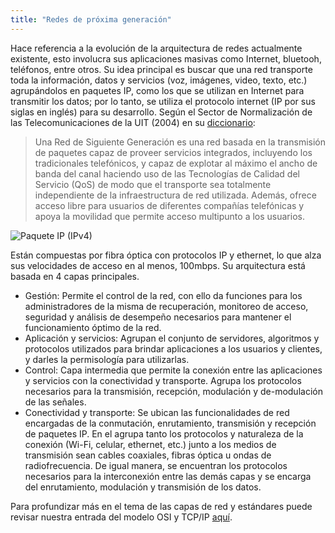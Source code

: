 ```yaml
---
title: "Redes de próxima generación"
---
```


Hace referencia a la evolución de la arquitectura de redes actualmente existente, esto involucra sus aplicaciones masivas como Internet, bluetooh, teléfonos, entre otros. Su idea principal es buscar que una red transporte toda la información, datos y servicios (voz, imágenes, video, texto, etc.) agrupándolos en paquetes IP, como los que se utilizan en Internet para transmitir los datos; por lo tanto, se utiliza el protocolo internet (IP por sus siglas en inglés) para su desarrollo.
Según el Sector de Normalización de las Telecomunicaciones de la UIT (2004) en su [diccionario](https://www.itu.int/en/ITU-T/gsi/ngn/Pages/definition.aspx):

>  Una Red de Siguiente Generación es una red basada en la transmisión de paquetes capaz de proveer servicios integrados, incluyendo los tradicionales telefónicos, y capaz de explotar al máximo el ancho de banda del canal haciendo uso de las Tecnologías de Calidad del Servicio (QoS) de modo que el transporte sea totalmente independiente de la infraestructura de red utilizada. Además, ofrece acceso libre para usuarios de diferentes compañías telefónicas y apoya la movilidad que permite acceso multipunto a los usuarios.

![Paquete IP (IPv4)](https://carlospl.files.wordpress.com/2008/01/cabecera_ip.png)

Están compuestas por fibra óptica con protocolos IP y ethernet, lo que alza sus velocidades de acceso en al menos, 100mbps. Su arquitectura está basada en 4 capas principales.

 - Gestión: Permite el control de la red, con ello da funciones para los administradores de la misma de recuperación, monitoreo de acceso, seguridad y análisis de desempeño necesarios para mantener el funcionamiento óptimo de la red.
 - Aplicación y servicios: Agrupan el conjunto de servidores, algoritmos y protocolos utilizados para brindar aplicaciones a los usuarios y clientes, y darles la permisología para utilizarlas.
 - Control: Capa intermedia que permite la conexión entre las aplicaciones y servicios con la conectividad y transporte. Agrupa los protocolos necesarios para la transmisión, recepción, modulación y de-modulación de las señales.
 - Conectividad y transporte: Se ubican las funcionalidades de red encargadas de la conmutación, enrutamiento, transmisión y recepción de paquetes IP. En el agrupa tanto los protocolos y naturaleza de la conexión (Wi-Fi, celular, ethernet, etc.) junto a los medios de transmisión sean cables coaxiales, fibras óptica u ondas de radiofrecuencia. De igual manera, se encuentran los protocolos necesarios para la interconexión entre las demás capas y se encarga del enrutamiento, modulación y transmisión de los datos.
 
Para profundizar más en el tema de las capas de red y estándares puede revisar nuestra entrada del modelo OSI y TCP/IP [aquí](https://chillguire.github.io/data.ly/modelosconexion).
